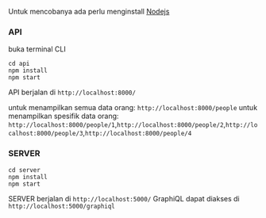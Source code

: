 Untuk mencobanya ada perlu menginstall [Nodejs](https://nodejs.org/en/)

### API
buka terminal CLI
~~~~
cd api
npm install
npm start
~~~~

API berjalan di ````http://localhost:8000/````

untuk menampilkan semua data orang: ````http://localhost:8000/people````
untuk menampilkan spesifik data orang: ````http://localhost:8000/people/1````,````http://localhost:8000/people/2````,````http://localhost:8000/people/3````,````http://localhost:8000/people/4````

### SERVER
~~~~
cd server
npm install
npm start
~~~~

SERVER berjalan di ````http://localhost:5000/````
GraphiQL dapat diakses di ````http://localhost:5000/graphiql````
